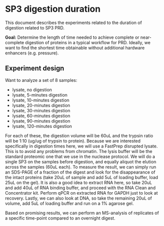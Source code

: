 # SP3 digestion duration <!-- omit in toc -->

This document describes the experiments related to the duration of digestion related to SP3 PRD.

**Goal:** Determine the length of time needed to achieve complete or near-complete digestion of proteins in a typical workflow for PRD. Ideally, we want to find the shortest time obtainable without additional hardware enhancers (e.g. pressure).

## Experiment design

Want to analyze a set of 8 samples:

* lysate, no digestion
* lysate, 5-minutes digestion
* lysate, 10-minutes digestion
* lysate, 20-minutes digestion
* lysate, 30-minutes digestion
* lysate, 60-minutes digestion
* lysate, 90-minutes digestion
* lysate, 120-minutes digestion

For each of these, the digestion volume will be 60uL and the trypsin ratio will be 1:10 (ug/ug of trypsin to protein). Because we are interested specifically in digestion times here, we will use a FastPrep disrupted lysate. This is to avoid any problems from chromatin. The lysis buffer will be the standard proteomic one that we use in the nuclease protocol. We will do a single SP3 on the samples before digestion, and equally aliquot the elution across the samples (60uL each). To measure the result, we can simply run an SDS-PAGE of a fraction of the digest and look for the disappearance of the intact proteins (take 20uL of sample and add 5uL of loading buffer, load 25uL on the gel). It is also a good idea to extract RNA here, so take 20uL and add 40uL of RNA binding buffer, and proceed with the RNA Clean and Concentrator kit. Perform qPCR on extracted RNA for GAPDH just to look at recovery. Lastly, we can also look at DNA, so take the remaining 20uL of volume, add 5uL of loading buffer and run on a 1% agarose gel.

Based on promising results, we can perform an MS-analysis of replicates of a specific time-point compared to an overnight digest.
